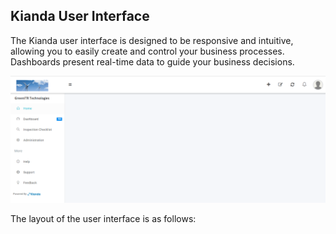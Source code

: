 ## Kianda User Interface

The Kianda user interface is designed to be responsive and intuitive, allowing you to easily create and control your business processes.  Dashboards present real-time data to guide your business decisions.

![User interface](images/userinterface.png)

The layout of the user interface is as follows:

